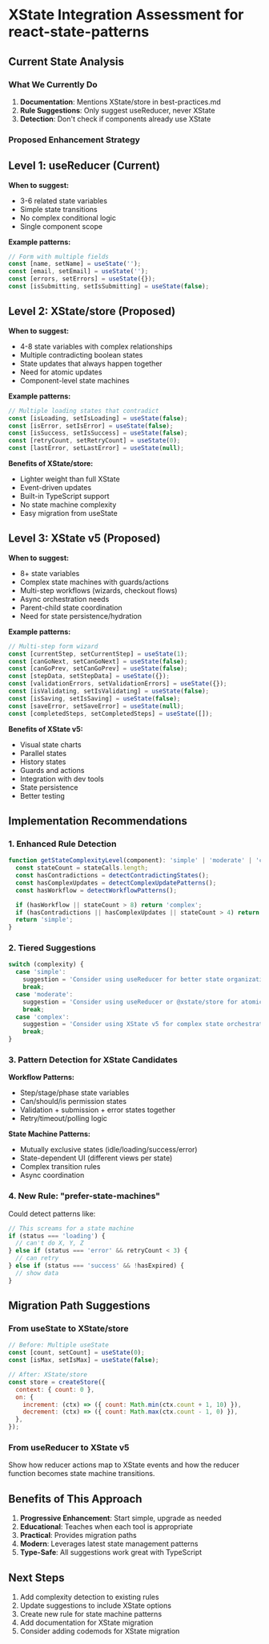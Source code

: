 # XState Integration Assessment for react-state-patterns

## Current State Analysis

### What We Currently Do

1. **Documentation**: Mentions XState/store in best-practices.md
2. **Rule Suggestions**: Only suggest useReducer, never XState
3. **Detection**: Don't check if components already use XState

### Proposed Enhancement Strategy

## Level 1: useReducer (Current)

**When to suggest:**

- 3-6 related state variables
- Simple state transitions
- No complex conditional logic
- Single component scope

**Example patterns:**

```javascript
// Form with multiple fields
const [name, setName] = useState('');
const [email, setEmail] = useState('');
const [errors, setErrors] = useState({});
const [isSubmitting, setIsSubmitting] = useState(false);
```

## Level 2: XState/store (Proposed)

**When to suggest:**

- 4-8 state variables with complex relationships
- Multiple contradicting boolean states
- State updates that always happen together
- Need for atomic updates
- Component-level state machines

**Example patterns:**

```javascript
// Multiple loading states that contradict
const [isLoading, setIsLoading] = useState(false);
const [isError, setIsError] = useState(false);
const [isSuccess, setIsSuccess] = useState(false);
const [retryCount, setRetryCount] = useState(0);
const [lastError, setLastError] = useState(null);
```

**Benefits of XState/store:**

- Lighter weight than full XState
- Event-driven updates
- Built-in TypeScript support
- No state machine complexity
- Easy migration from useState

## Level 3: XState v5 (Proposed)

**When to suggest:**

- 8+ state variables
- Complex state machines with guards/actions
- Multi-step workflows (wizards, checkout flows)
- Async orchestration needs
- Parent-child state coordination
- Need for state persistence/hydration

**Example patterns:**

```javascript
// Multi-step form wizard
const [currentStep, setCurrentStep] = useState(1);
const [canGoNext, setCanGoNext] = useState(false);
const [canGoPrev, setCanGoPrev] = useState(false);
const [stepData, setStepData] = useState({});
const [validationErrors, setValidationErrors] = useState({});
const [isValidating, setIsValidating] = useState(false);
const [isSaving, setIsSaving] = useState(false);
const [saveError, setSaveError] = useState(null);
const [completedSteps, setCompletedSteps] = useState([]);
```

**Benefits of XState v5:**

- Visual state charts
- Parallel states
- History states
- Guards and actions
- Integration with dev tools
- State persistence
- Better testing

## Implementation Recommendations

### 1. Enhanced Rule Detection

```typescript
function getStateComplexityLevel(component): 'simple' | 'moderate' | 'complex' {
  const stateCount = stateCalls.length;
  const hasContradictions = detectContradictingStates();
  const hasComplexUpdates = detectComplexUpdatePatterns();
  const hasWorkflow = detectWorkflowPatterns();

  if (hasWorkflow || stateCount > 8) return 'complex';
  if (hasContradictions || hasComplexUpdates || stateCount > 4) return 'moderate';
  return 'simple';
}
```

### 2. Tiered Suggestions

```typescript
switch (complexity) {
  case 'simple':
    suggestion = 'Consider using useReducer for better state organization';
    break;
  case 'moderate':
    suggestion = 'Consider using useReducer or @xstate/store for atomic, event-driven updates';
    break;
  case 'complex':
    suggestion = 'Consider using XState v5 for complex state orchestration and visual modeling';
    break;
}
```

### 3. Pattern Detection for XState Candidates

**Workflow Patterns:**

- Step/stage/phase state variables
- Can/should/is permission states
- Validation + submission + error states together
- Retry/timeout/polling logic

**State Machine Patterns:**

- Mutually exclusive states (idle/loading/success/error)
- State-dependent UI (different views per state)
- Complex transition rules
- Async coordination

### 4. New Rule: "prefer-state-machines"

Could detect patterns like:

```javascript
// This screams for a state machine
if (status === 'loading') {
  // can't do X, Y, Z
} else if (status === 'error' && retryCount < 3) {
  // can retry
} else if (status === 'success' && !hasExpired) {
  // show data
}
```

## Migration Path Suggestions

### From useState to XState/store

```javascript
// Before: Multiple useState
const [count, setCount] = useState(0);
const [isMax, setIsMax] = useState(false);

// After: XState/store
const store = createStore({
  context: { count: 0 },
  on: {
    increment: (ctx) => ({ count: Math.min(ctx.count + 1, 10) }),
    decrement: (ctx) => ({ count: Math.max(ctx.count - 1, 0) }),
  },
});
```

### From useReducer to XState v5

Show how reducer actions map to XState events and how the reducer function becomes state machine transitions.

## Benefits of This Approach

1. **Progressive Enhancement**: Start simple, upgrade as needed
2. **Educational**: Teaches when each tool is appropriate
3. **Practical**: Provides migration paths
4. **Modern**: Leverages latest state management patterns
5. **Type-Safe**: All suggestions work great with TypeScript

## Next Steps

1. Add complexity detection to existing rules
2. Update suggestions to include XState options
3. Create new rule for state machine patterns
4. Add documentation for XState migration
5. Consider adding codemods for XState migration
